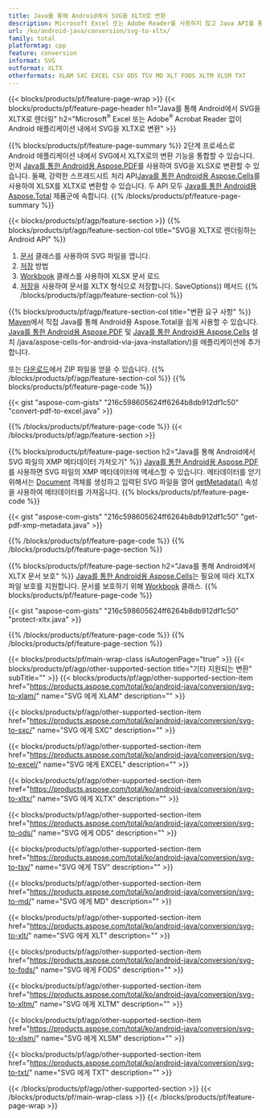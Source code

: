 ```yaml
---
title: Java를 통해 Android에서 SVG을 XLTX로 변환
description: Microsoft Excel 또는 Adobe Reader를 사용하지 않고 Java API를 통해 Android에서 SVG을 XLTX로 렌더링
url: /ko/android-java/conversion/svg-to-xltx/
family: total
platformtag: cpp
feature: conversion
informat: SVG
outformat: XLTX
otherformats: XLAM SXC EXCEL CSV ODS TSV MD XLT FODS XLTM XLSM TXT
---
```

{{< blocks/products/pf/feature-page-wrap >}}
{{< blocks/products/pf/feature-page-header h1="Java를 통해 Android에서 SVG을 XLTX로 렌더링" h2="Microsoft<sup>&reg;</sup> Excel 또는 Adobe<sup>&reg;</sup> Acrobat Reader 없이 Android 애플리케이션 내에서 SVG을 XLTX로 변환" >}}

{{% blocks/products/pf/feature-page-summary %}}
2단계 프로세스로 Android 애플리케이션 내에서 SVG에서 XLTX로의 변환 기능을 통합할 수 있습니다. 먼저 [Java를 통한 Android용 Aspose.PDF](https://products.aspose.com/pdf/android-java/)를 사용하여 SVG을 XLSX로 변환할 수 있습니다. 둘째, 강력한 스프레드시트 처리 API[Java를 통한 Android용 Aspose.Cells](https://products.aspose.com/cells/android-java/)를 사용하여 XLSX를 XLTX로 변환할 수 있습니다. 두 API 모두 [Java를 통한 Android용 Aspose.Total](https://products.aspose.com/total/android-java/) 제품군에 속합니다. 
{{% /blocks/products/pf/feature-page-summary  %}}

{{< blocks/products/pf/agp/feature-section >}}
{{% blocks/products/pf/agp/feature-section-col title="SVG을 XLTX로 렌더링하는 Android API" %}}
1. [문서](https://reference.aspose.com/pdf/java/com.aspose.pdf/Document) 클래스를 사용하여 SVG 파일을 엽니다.
2. [저장](https://reference.aspose.com/pdf/java/com.aspose.pdf/Document#save-java.lang.String-com.aspose.pdf.SaveOptions-) 방법
3. [Workbook](https://reference.aspose.com/cells/java/com.aspose.cells/Workbook) 클래스를 사용하여 XLSX 문서 로드
4. [저장](https://reference.aspose.com/cells/java/com.aspose.cells/workbook#save(java.lang.String,%20com.aspose.cells))을 사용하여 문서를 XLTX 형식으로 저장합니다. SaveOptions)) 메서드
{{% /blocks/products/pf/agp/feature-section-col %}}

{{% blocks/products/pf/agp/feature-section-col title="변환 요구 사항" %}}
[Maven](https://repository.aspose.com/webapp/#/artifacts/browse/tree/General/repo/com/aspose/aspose-total)에서 직접 Java를 통해 Android용 Aspose.Total을 쉽게 사용할 수 있습니다. [Java를 통한 Android용 Aspose.PDF](https://docs.aspose.com/pdf/androidjava/installation/) 및 [Java를 통한 Android용 Aspose.Cells](https://docs.aspose.com/cells) 설치 /java/aspose-cells-for-android-via-java-installation/)을 애플리케이션에 추가합니다.

또는 [다운로드](https://downloads.aspose.com/total/androidjava)에서 ZIP 파일을 얻을 수 있습니다.
{{% /blocks/products/pf/agp/feature-section-col %}}
{{% blocks/products/pf/feature-page-code %}}

{{< gist "aspose-com-gists" "216c598605624ff6264b8db912df1c50" "convert-pdf-to-excel.java" >}}


{{% /blocks/products/pf/feature-page-code %}}
{{< /blocks/products/pf/agp/feature-section >}}

{{% blocks/products/pf/feature-page-section  h2="Java를 통해 Android에서 SVG 파일의 XMP 메타데이터 가져오기" %}}
[Java를 통한 Android용 Aspose.PDF](https://products.aspose.com/pdf/android-java/)를 사용하면 SVG 파일의 XMP 메타데이터에 액세스할 수 있습니다. 메타데이터를 얻기 위해서는 [Document](https://reference.aspose.com/pdf/java/com.aspose.pdf/Document) 객체를 생성하고 입력된 SVG 파일을 열어 [getMetadata()](https://reference.aspose.com/pdf/java/com.aspose.pdf/Document#getMetadata--) 속성을 사용하여 메타데이터를 가져옵니다.
{{% blocks/products/pf/feature-page-code %}}

{{< gist "aspose-com-gists" "216c598605624ff6264b8db912df1c50" "get-pdf-xmp-metadata.java" >}}
{{% /blocks/products/pf/feature-page-code  %}}
{{% /blocks/products/pf/feature-page-section %}}

{{% blocks/products/pf/feature-page-section  h2="Java를 통해 Android에서 XLTX 문서 보호" %}}
[Java를 통한 Android용 Aspose.Cells](https://products.aspose.com/cells/android-java/)는 필요에 따라 XLTX 파일 보호를 지원합니다. 문서를 보호하기 위해 [Workbook](https://reference.aspose.com/cells/java/com.aspose.cells/Workbook) 클래스.
{{% blocks/products/pf/feature-page-code %}}

{{< gist "aspose-com-gists" "216c598605624ff6264b8db912df1c50" "protect-xltx.java" >}}
{{% /blocks/products/pf/feature-page-code  %}}
{{% /blocks/products/pf/feature-page-section %}}

{{< blocks/products/pf/main-wrap-class isAutogenPage="true" >}}
{{< blocks/products/pf/agp/other-supported-section title="기타 지원되는 변환" subTitle="" >}}
{{< blocks/products/pf/agp/other-supported-section-item href="https://products.aspose.com/total/ko/android-java/conversion/svg-to-xlam/" name="SVG 에게 XLAM" description="" >}}

{{< blocks/products/pf/agp/other-supported-section-item href="https://products.aspose.com/total/ko/android-java/conversion/svg-to-sxc/" name="SVG 에게 SXC" description="" >}}

{{< blocks/products/pf/agp/other-supported-section-item href="https://products.aspose.com/total/ko/android-java/conversion/svg-to-excel/" name="SVG 에게 EXCEL" description="" >}}

{{< blocks/products/pf/agp/other-supported-section-item href="https://products.aspose.com/total/ko/android-java/conversion/svg-to-xltx/" name="SVG 에게 XLTX" description="" >}}

{{< blocks/products/pf/agp/other-supported-section-item href="https://products.aspose.com/total/ko/android-java/conversion/svg-to-ods/" name="SVG 에게 ODS" description="" >}}

{{< blocks/products/pf/agp/other-supported-section-item href="https://products.aspose.com/total/ko/android-java/conversion/svg-to-tsv/" name="SVG 에게 TSV" description="" >}}

{{< blocks/products/pf/agp/other-supported-section-item href="https://products.aspose.com/total/ko/android-java/conversion/svg-to-md/" name="SVG 에게 MD" description="" >}}

{{< blocks/products/pf/agp/other-supported-section-item href="https://products.aspose.com/total/ko/android-java/conversion/svg-to-xlt/" name="SVG 에게 XLT" description="" >}}

{{< blocks/products/pf/agp/other-supported-section-item href="https://products.aspose.com/total/ko/android-java/conversion/svg-to-fods/" name="SVG 에게 FODS" description="" >}}

{{< blocks/products/pf/agp/other-supported-section-item href="https://products.aspose.com/total/ko/android-java/conversion/svg-to-xltm/" name="SVG 에게 XLTM" description="" >}}

{{< blocks/products/pf/agp/other-supported-section-item href="https://products.aspose.com/total/ko/android-java/conversion/svg-to-xlsm/" name="SVG 에게 XLSM" description="" >}}

{{< blocks/products/pf/agp/other-supported-section-item href="https://products.aspose.com/total/ko/android-java/conversion/svg-to-txt/" name="SVG 에게 TXT" description="" >}}


{{< /blocks/products/pf/agp/other-supported-section >}}
{{< /blocks/products/pf/main-wrap-class >}}
{{< /blocks/products/pf/feature-page-wrap >}}